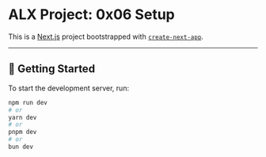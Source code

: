 # ALX Project: 0x06 Setup

This is a [Next.js](https://nextjs.org) project bootstrapped with [`create-next-app`](https://nextjs.org/docs/pages/api-reference/create-next-app).

---

## 🚀 Getting Started

To start the development server, run:

```bash
npm run dev
# or
yarn dev
# or
pnpm dev
# or
bun dev